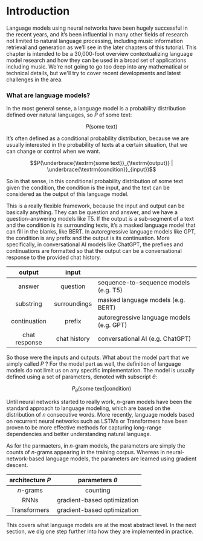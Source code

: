 # Introduction

Language models using neural networks have been hugely successful in the recent years, and it’s been influential in many other fields of research not limited to natural language processing, including music information retrieval and generation as we’ll see in the later chapters of this tutorial.
This chapter is intended to be a 30,000-foot overview contextualizing language model research and how they can be used in a broad set of applications including music.
We're not going to go too deep into any mathematical or technical details, but we'll try to cover recent developments and latest challenges in the area.

### What are language models?

In the most general sense, a language model is a probability distribution defined over natural languages, so $P$ of some text:

$$P(\textrm{some text})$$

It’s often defined as a conditional probability distribution, because we are usually interested in the probability of texts at a certain situation, that we can change or control when we want.

$$P(\underbrace{\textrm{some text}}_{\textrm{output}} | \underbrace{\textrm{condition}}_{input})$$

So in that sense, in this conditional probability distribution of some text given the condition, the condition is the input, and the text can be considered as the output of this language model.

This is a really flexible framework, because the input and output can be basically anything.
They can be question and answer, and we have a question-answering models like T5.
If the output is a sub-segment of a text and the condition is its surrounding texts, it’s a masked language model that can fill in the blanks, like BERT.
In autoregressive language models like GPT, the condition is any prefix and the output is its continuation.
More specifically, in conversational AI models like ChatGPT, the prefixes and continuations are formatted so that the output can be a conversational response to the provided chat history.

| output |  input | |
|:------:|:-------:|----|
| answer | question | sequence-to-sequence models (e.g. T5) |
| substring | surroundings | masked language models (e.g. BERT) |
| continuation | prefix | autoregressive language models (e.g. GPT) |
| chat response | chat history | conversational AI (e.g. ChatGPT) |

So those were the inputs and outputs. What about the model part that we simply called $P$ ?
For the model part as well, the definition of language models do not limit us on any specific implementation.
The model is usually defined using a set of parameters, denoted with subscript $\theta$:

$$P_{\theta}(\textrm{some text} | \textrm{condition})$$

Until neural networks started to really work, $n$-gram models have been the standard approach to language modeling, which are based on the distribution of $n$ consecutive words.
More recently, language models based on recurrent neural networks such as LSTMs or Transformers have been proven to be more effective methods for capturing long-range dependencies and better understanding natural language.

As for the parmaeters, in $n$-gram models, the parameters are simply the counts of $n$-grams appearing in the training corpus.
Whereas in neural-network-based language models, the parameters are learned using gradient descent.

| architecture $P$ | parameters $\theta$ |
|:----:|:----:|
| $n$-grams | counting |
| RNNs | gradient-based optimization |
| Transformers | gradient-based optimization |

This covers what language models are at the most abstract level.
In the next section, we dig one step further into how they are implemented in practice.
